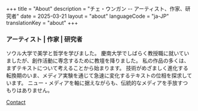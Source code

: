 +++
title = "About"
description = "チェ・ウンガン -- アーティスト、作家、研究者"
date = 2025-03-21
layout = "about"
languageCode = "ja-JP"
translationKey = "about"
+++

### アーティスト | 作家 | 研究者

ソウル大学で美学と哲学を学びました。 慶南大学でしばらく教授職に就いていましたが、創作活動に専念するために教壇を降りました。 私の作品の多くは、まずテキストについて考えることから始まります。 技術がめざましく進化する転換期のいま、メディア実験を通じて急速に変化するテキストの位相を探求しています。 ニュー・メディアを軸に据えながらも、伝統的なメディアを手放すつもりはありません。

<a href="https://contact.eunkwangchoi.com/ja" target="_blank" onclick="var width = 1200; var height = 800; var left = (screen.width - width) / 2; var top = (screen.height - height) / 2; if (screen.width > 768) { window.open(this.href, '_blank', 'width=' + width + ',height=' + height + ',top=' + top + ',left=' + left); } else { window.open(this.href, '_blank'); } return false;">
    Contact
</a>